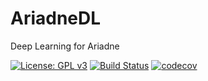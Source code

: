 # AriadneDL
Deep Learning for Ariadne

[![License: GPL v3](https://img.shields.io/badge/License-GPL%20v3-blue.svg)](https://www.gnu.org/licenses/gpl-3.0) 
[![Build Status](https://github.com/mircodemarchi/AriadneDL/workflows/Continuous%20Integration/badge.svg)](https://github.com/mircodemarchi/AriadneDL/actions)
[![codecov](https://codecov.io/gh/mircodemarchi/AriadneDL/branch/main/graph/badge.svg)](https://codecov.io/gh/mircodemarchi/AriadneDL)
